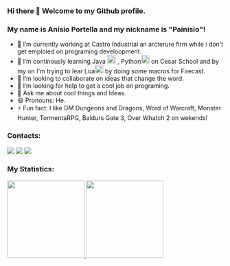 ### Hi there 👋 Welcome to my Github profile.
### My name is Anísio Portella and my nickname is "Painisio"!


- 🔭 I’m currently working at Castro Industrial an arcterure firm while i don't get emploied on programing develoopment.
- 🌱 I’m continously learning Java
            <img src="https://cdn.jsdelivr.net/gh/devicons/devicon/icons/java/java-original-wordmark.svg"  width="20" height="20" />
           , Python<img src="https://cdn.jsdelivr.net/gh/devicons/devicon/icons/python/python-original.svg"  width="20" height="20" /> on Cesar School and by my on
              I'm trying to lear Lua<img src="https://cdn.icon-icons.com/icons2/2248/PNG/512/language_lua_icon_138433.png"  width="20" height="20" /> by doing some macros for Firecast.
- 👯 I’m looking to collaborate on ideas that change the word.
- 🤔 I’m looking for help to get a cool job on programing.
- 💬 Ask me about cool things and Ideas.
- 😄 Pronouns: He.
- ⚡ Fun fact: I like DM Dungeons and Dragons, Word of Warcraft, Monster Hunter, TormentaRPG, Baldurs Gate 3, Over Whatch 2 on wekends!

### Contacts:

<div>
<a href="https://instagram.com/anisio9000" target="_blank"><img src="https://img.shields.io/badge/-Instagram-%23E4405F?style=for-the-badge&logo=instagram&logoColor=white" target="_blank"></a>
<a href = "mailto:portella.anisio@gmail.com"><img src="https://img.shields.io/badge/Gmail-D14836?style=for-the-badge&logo=gmail&logoColor=white" target="_blank"></a>
<a href="https://www.linkedin.com/in/anísio-do-monte-portella-0a328b53/" target="_blank"><img src="https://img.shields.io/badge/-LinkedIn-%230077B5?style=for-the-badge&logo=linkedin&logoColor=white" target="_blank"></a>   
</div>

### My Statistics:

<div>
<a href="https://github.com/Painisio">
<img height="180em" src="https://github-readme-stats.vercel.app/api/top-langs/?username=Painisio&layout=compact&langs_count=7&theme=dracula"/>
<img height="180em" src="https://github-readme-stats.vercel.app/api?username=Painisio&show_icons=true&theme=dracula&include_all_commits=true&count_private=true"/>
</div>
